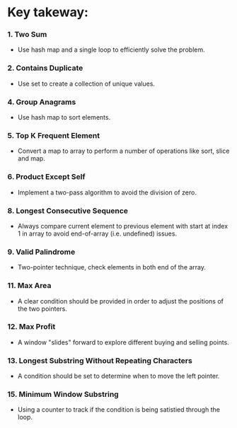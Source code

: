 # Key takeway: 

### 1. Two Sum

- Use hash map and a single loop to efficiently solve the problem.

### 2. Contains Duplicate

- Use set to create a collection of unique values.

### 4. Group Anagrams

- Use hash map to sort elements.

### 5. Top K Frequent Element

- Convert a map to array to perform a number of operations like sort, slice and map.

### 6. Product Except Self

- Implement a two-pass algorithm to avoid the division of zero.

### 8. Longest Consecutive Sequence

- Always compare current element to previous element with start at index 1 in array to avoid end-of-array (i.e. undefined) issues.

### 9. Valid Palindrome

- Two-pointer technique, check elements in both end of the array.

### 11. Max Area

- A clear condition should be provided in order to adjust the positions of the two pointers.

### 12. Max Profit

- A window "slides" forward to explore different buying and selling points.

### 13. Longest Substring Without Repeating Characters

- A condition should be set to determine when to move the left pointer.

### 15. Minimum Window Substring

- Using a counter to track if the condition is being satistied through the loop.
